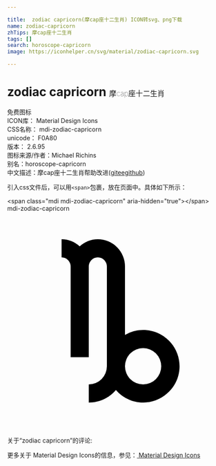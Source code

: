 ```yaml
---

title:  zodiac capricorn(摩cap座十二生肖) ICON转svg、png下载
name: zodiac-capricorn
zhTips: 摩cap座十二生肖
tags: []
search: horoscope-capricorn
image: https://iconhelper.cn/svg/material/zodiac-capricorn.svg

---
```


# zodiac capricorn  <small style="font-size: 60%;font-weight: 100">摩cap座十二生肖</small>


<div class="detail-page">
<p>
<span><span class="badge-success badge">免费图标</span> </span>
<br/>
<span>
ICON库：
<span class="badge-secondary badge">Material Design Icons</span> 
</span>
<br/>
<span>
CSS名称：
<span class="badge-secondary badge">mdi-zodiac-capricorn</span> 
</span>
<br/>
<span>
unicode：
<span class="badge-secondary badge">F0A80</span> 
<copy-btn content='F0A80' btn-title=""></copy-btn>
<copy-btn :content='String.fromCodePoint(parseInt("F0A80", 16))' btn-title="复制U"></copy-btn>
</span>
<br/>
<span>
版本：
<span class="badge-secondary badge">2.6.95</span> 
</span>
<br/>
<span>图标来源/作者：<span class="badge-light badge">Michael Richins</span></span> 
<br/>
<span>别名：<span class="badge-light badge">horoscope-capricorn</span></span><br/><span class="zh-detail">中文描述：<span class="badge-primary badge">摩cap座十二生肖</span><span class="help-link"><span>帮助改进</span>(<a href="https://gitee.com/liuwave/icon-helper/edit/master/json/material/zodiac-capricorn.json" target="_blank" rel="noopener noreferrer">gitee</a><a href="https://github.com/liuwave/icon-helper/edit/master/json/material/zodiac-capricorn.json" target="_blank" rel="noopener noreferrer">github</a></span>)</span><br/>
</p>
</div>
<div class="alert alert-dark">
  <i class="mdi mdi-zodiac-capricorn mdi-48px"></i>
  <i class="mdi mdi-zodiac-capricorn mdi-36px"></i>
  <i class="mdi mdi-zodiac-capricorn mdi-24px"></i>
  <i class="mdi mdi-zodiac-capricorn mdi-18px"></i>
</div>
<div>
  <p>引入css文件后，可以用<code>&lt;span&gt;</code>包裹，放在页面中。具体如下所示：    
  </p>
  <div class="alert alert-primary" style="font-size: 14px">
    &lt;span class="mdi mdi-zodiac-capricorn" aria-hidden="true"&gt;&lt;/span&gt;
    <copy-btn content='<span class="mdi mdi-zodiac-capricorn" aria-hidden="true"></span>'></copy-btn>
  </div>
  <div class="alert alert-secondary">
    <i class="mdi mdi-zodiac-capricorn"
    style="font-size: 24px"
    aria-hidden="true"></i> mdi-zodiac-capricorn
    <copy-btn content="mdi-zodiac-capricorn" btn-title="复制图标名称"></copy-btn>
  </div>
</div>
<div id="svg" class="svg-wrap">
<svg xmlns="http://www.w3.org/2000/svg" viewBox="0 0 24 24"><path d="M15,13C14.3,13 13.61,13.19 13,13.55V6A3,3 0 0,0 10,3C9.25,3 8.55,3.29 8,3.78C7.45,3.28 6.74,3 6,3V5A1,1 0 0,1 7,6V16H9V6A1,1 0 0,1 10,5A1,1 0 0,1 11,6V17A2,2 0 0,1 9,19V21C10.15,21 11.25,20.5 12,19.62C13.45,21.29 15.97,21.47 17.64,20C19.31,18.58 19.5,16.05 18.04,14.38C17.28,13.5 16.17,13 15,13M15,19A2,2 0 0,1 13,17A2,2 0 0,1 15,15A2,2 0 0,1 17,17A2,2 0 0,1 15,19Z" /></svg>
</div>
<detail full-name='mdi-zodiac-capricorn'></detail>
<div>
<p>关于“zodiac capricorn”的评论:</p>
</div>
<Vssue title="关于“zodiac capricorn”的评论" ></Vssue>    
<div><p>更多关于 Material Design Icons的信息，参见：<a target="_blank" href="https://iconhelper.cn/material.html"> Material Design Icons</a>
</p></div>
